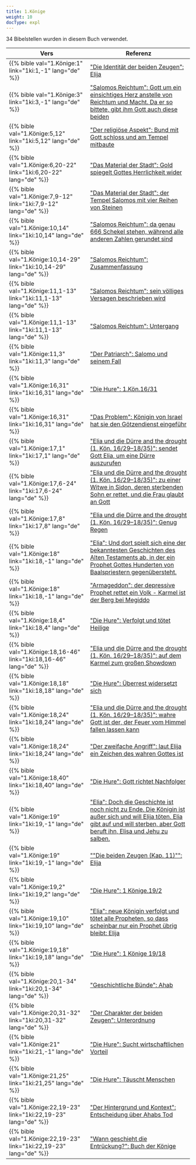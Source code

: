 ```yaml
---
title: 1.Könige
weight: 10
docType: expl
---
```


34 Bibelstellen wurden in diesem Buch verwendet.

| Vers | Referenz |
|-------|-----------|
| {{% bible val="1.Könige:1" link="1ki:1,-1" lang="de" %}} | ["Die Identität der beiden Zeugen": Elija](/expl/content/witnesses/the-two-witnesses#55fa) |
| {{% bible val="1.Könige:3" link="1ki:3,-1" lang="de" %}} | ["Salomos Reichtum": Gott um ein einsichtiges Herz anstelle von Reichtum und Macht. Da er so bittete, gibt ihm Gott auch diese beiden](/expl/content/beasts/666-the-number-of-the-beast#e63a) |
| {{% bible val="1.Könige:5,12" link="1ki:5,12" lang="de" %}} | ["Der religiöse Aspekt": Bund mit Gott schloss und am Tempel mitbaute](/expl/content/harlot/who-is-the-harlot-babylon-part-2#e96e) |
| {{% bible val="1.Könige:6,20-22" link="1ki:6,20-22" lang="de" %}} | ["Das Material der Stadt": Gold spiegelt Gottes Herrlichkeit wider](/expl/content/paradise/the-new-jerusalem#aef1) |
| {{% bible val="1.Könige:7,9-12" link="1ki:7,9-12" lang="de" %}} | ["Das Material der Stadt": der Tempel Salomos mit vier Reihen von Steinen ](/expl/content/paradise/the-new-jerusalem#aef1) |
| {{% bible val="1.Könige:10,14" link="1ki:10,14" lang="de" %}} | ["Salomos Reichtum": da genau 666 Schekel stehen, während alle anderen Zahlen gerundet sind](/expl/content/beasts/666-the-number-of-the-beast#e63a) |
| {{% bible val="1.Könige:10,14-29" link="1ki:10,14-29" lang="de" %}} | ["Salomos Reichtum": Zusammenfassung](/expl/content/beasts/666-the-number-of-the-beast#e63a) |
| {{% bible val="1.Könige:11,1-13" link="1ki:11,1-13" lang="de" %}} | ["Salomos Reichtum": sein völliges Versagen beschrieben wird](/expl/content/beasts/666-the-number-of-the-beast#e63a) |
| {{% bible val="1.Könige:11,1-13" link="1ki:11,1-13" lang="de" %}} | ["Salomos Reichtum": Untergang](/expl/content/beasts/666-the-number-of-the-beast#e63a) |
| {{% bible val="1.Könige:11,3" link="1ki:11,3" lang="de" %}} | ["Der Patriarch": Salomo und seinem Fall](/expl/background/israel/the-role-of-family-in-the-bible#75b9) |
| {{% bible val="1.Könige:16,31" link="1ki:16,31" lang="de" %}} | ["Die Hure": 1.Kön.16/31](/expl/content/harlot/who-is-the-harlot-babylon-part-1#f764) |
| {{% bible val="1.Könige:16,31" link="1ki:16,31" lang="de" %}} | ["Das Problem": Königin von Israel hat sie den Götzendienst eingeführ](/expl/content/letters/the-letter-to-the-church-in-thyatira#2981) |
| {{% bible val="1.Könige:17,1" link="1ki:17,1" lang="de" %}} | ["Elia und die Dürre and the drought (1. Kön. 16/29–18/35)": sendet Gott Elia, um eine Dürre auszurufen](/expl/bible/daniel/the-secret-of-the-3-5-years#2b28) |
| {{% bible val="1.Könige:17,6-24" link="1ki:17,6-24" lang="de" %}} | ["Elia und die Dürre and the drought (1. Kön. 16/29–18/35)": zu einer Witwe in Sidon, deren sterbenden Sohn er rettet, und die Frau glaubt an Gott](/expl/bible/daniel/the-secret-of-the-3-5-years#2b28) |
| {{% bible val="1.Könige:17,8" link="1ki:17,8" lang="de" %}} | ["Elia und die Dürre and the drought (1. Kön. 16/29–18/35)": Genug Regen](/expl/bible/daniel/the-secret-of-the-3-5-years#2b28) |
| {{% bible val="1.Könige:18" link="1ki:18,-1" lang="de" %}} | ["Elia": Und dort spielt sich eine der bekanntesten Geschichten des Alten Testaments ab, in der ein Prophet Gottes Hunderten von Baalspriestern gegenübersteht.](/expl/content/bowls/the-key-to-armageddon#5f7a) |
| {{% bible val="1.Könige:18" link="1ki:18,-1" lang="de" %}} | ["Armageddon": der depressive Prophet rettet ein Volk - Karmel ist der Berg bei Megiddo](/quick/content/bowls#None) |
| {{% bible val="1.Könige:18,4" link="1ki:18,4" lang="de" %}} | ["Die Hure": Verfolgt und tötet Heilige](/expl/content/harlot/who-is-the-harlot-babylon-part-1#f764) |
| {{% bible val="1.Könige:18,16-46" link="1ki:18,16-46" lang="de" %}} | ["Elia und die Dürre and the drought (1. Kön. 16/29–18/35)": auf dem Karmel zum großen Showdown](/expl/bible/daniel/the-secret-of-the-3-5-years#2b28) |
| {{% bible val="1.Könige:18,18" link="1ki:18,18" lang="de" %}} | ["Die Hure": Überrest widersetzt sich](/expl/content/harlot/who-is-the-harlot-babylon-part-1#f764) |
| {{% bible val="1.Könige:18,24" link="1ki:18,24" lang="de" %}} | ["Elia und die Dürre and the drought (1. Kön. 16/29–18/35)": wahre Gott ist der, der Feuer vom Himmel fallen lassen kann](/expl/bible/daniel/the-secret-of-the-3-5-years#2b28) |
| {{% bible val="1.Könige:18,24" link="1ki:18,24" lang="de" %}} | ["Der zweifache Angriff": laut Elija ein Zeichen des wahren Gottes ist](/expl/content/beasts/the-nature-of-the-beast-in-the-book-of-revelation#a89e) |
| {{% bible val="1.Könige:18,40" link="1ki:18,40" lang="de" %}} | ["Die Hure": Gott richtet Nachfolger](/expl/content/harlot/who-is-the-harlot-babylon-part-1#f764) |
| {{% bible val="1.Könige:19" link="1ki:19,-1" lang="de" %}} | ["Elia": Doch die Geschichte ist noch nicht zu Ende. Die Königin ist außer sich und will Elija töten. Elia gibt auf und will sterben, aber Gott beruft ihn, Elisa und Jehu zu salben.](/expl/content/bowls/the-key-to-armageddon#5f7a) |
| {{% bible val="1.Könige:19" link="1ki:19,-1" lang="de" %}} | [""Die beiden Zeugen (Kap. 11)"": Elija](/quick/content/witnesses#None) |
| {{% bible val="1.Könige:19,2" link="1ki:19,2" lang="de" %}} | ["Die Hure": 1 Könige.19/2](/expl/content/harlot/who-is-the-harlot-babylon-part-1#f764) |
| {{% bible val="1.Könige:19,10" link="1ki:19,10" lang="de" %}} | ["Elia": neue Königin verfolgt und tötet alle Propheten, so dass scheinbar nur ein Prophet übrig bleibt: Elija](/expl/content/bowls/the-key-to-armageddon#5f7a) |
| {{% bible val="1.Könige:19,18" link="1ki:19,18" lang="de" %}} | ["Die Hure": 1 Könige 19/18](/expl/content/harlot/who-is-the-harlot-babylon-part-1#f764) |
| {{% bible val="1.Könige:20,1-34" link="1ki:20,1-34" lang="de" %}} | ["Geschichtliche Bünde": Ahab](/expl/background/israel/gods-covenant#ae45) |
| {{% bible val="1.Könige:20,31-32" link="1ki:20,31-32" lang="de" %}} | ["Der Charakter der beiden Zeugen": Unterordnung](/expl/content/witnesses/the-two-witnesses#5f50) |
| {{% bible val="1.Könige:21" link="1ki:21,-1" lang="de" %}} | ["Die Hure": Sucht wirtschaftlichen Vorteil](/expl/content/harlot/who-is-the-harlot-babylon-part-1#f764) |
| {{% bible val="1.Könige:21,25" link="1ki:21,25" lang="de" %}} | ["Die Hure": Täuscht Menschen](/expl/content/harlot/who-is-the-harlot-babylon-part-1#f764) |
| {{% bible val="1.Könige:22,19-23" link="1ki:22,19-23" lang="de" %}} | ["Der Hintergrund und Kontext": Entscheidung über Ahabs Tod](/expl/content/worship/worship-in-the-throne-room#e638) |
| {{% bible val="1.Könige:22,19-23" link="1ki:22,19-23" lang="de" %}} | ["Wann geschieht die Entrückung?": Buch der Könige](/expl/topics/others/the-rapture#ab7c) |

